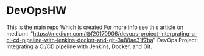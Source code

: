# DevOpsHW

This is the main repo Which is created
For more info see this article on medium:-"https://medium.com/@f20170906/devops-project-intergrating-a-ci-cd-pipeline-with-jenkins-docker-and-git-3a88ae31f7ba"
DevOps Project: Integrating a CI/CD pipeline with Jenkins, Docker, and Git.
